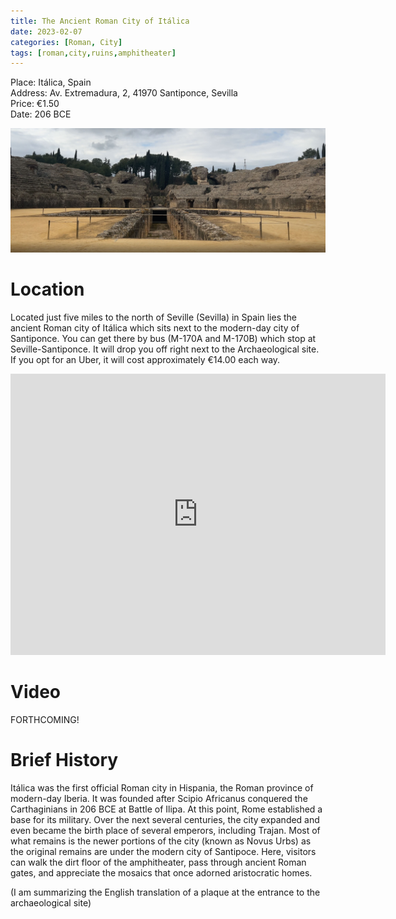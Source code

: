 ```yaml
---
title: The Ancient Roman City of Itálica
date: 2023-02-07
categories: [Roman, City]
tags: [roman,city,ruins,amphitheater]
---
```


Place: Itálica, Spain<br>
Address: Av. Extremadura, 2, 41970 Santiponce, Sevilla<br>
Price: €1.50 <br>
Date: 206 BCE


![image](/assets/img/italica/amphitheater_of_italica.JPG)


# Location

Located just five miles to the north of Seville (Sevilla) in Spain lies the ancient Roman city of Itálica which sits next to the modern-day city of Santiponce. You can get there by bus (M-170A and M-170B) which stop at Seville-Santiponce. It will drop you off right next to the Archaeological site. If you opt for an Uber, it will cost approximately €14.00 each way.

<center>
<iframe src="https://www.google.com/maps/embed?pb=!1m18!1m12!1m3!1d12672.80930011549!2d-6.030355857946795!3d37.43232488038819!2m3!1f0!2f0!3f0!3m2!1i1024!2i768!4f13.1!3m3!1m2!1s0xd126ae029ea4bad%3A0xa1c9eb9cf9de344b!2sConjunto%20Arqueol%C3%B3gico%20de%20It%C3%A1lica!5e0!3m2!1sen!2ses!4v1675779034716!5m2!1sen!2ses" width="600" height="450" style="border:0;" allowfullscreen="" loading="lazy" referrerpolicy="no-referrer-when-downgrade"></iframe>
</center>

# Video

FORTHCOMING!

# Brief History

Itálica was the first official Roman city in Hispania, the Roman province of modern-day Iberia. It was founded after Scipio Africanus conquered the Carthaginians in 206 BCE at Battle of Ilipa. At this point, Rome established a base for its military. Over the next several centuries, the city expanded and even became the birth place of several emperors, including Trajan. Most of what remains is the newer portions of the city (known as Novus Urbs) as the original remains are under the modern city of Santipoce. Here, visitors can walk the dirt floor of the amphitheater, pass through ancient Roman gates, and appreciate the mosaics that once adorned aristocratic homes.

(I am summarizing the English translation of a plaque at the entrance to the archaeological site)